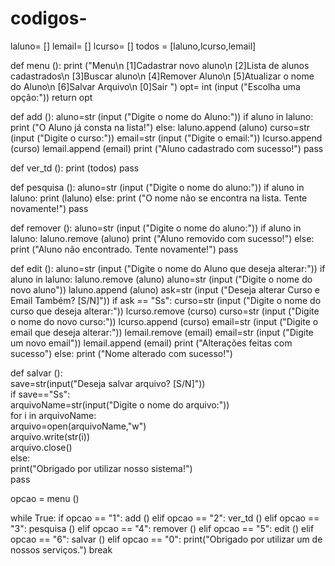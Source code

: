 # codigos-
laluno= [] 
lemail= [] 
lcurso= [] 
todos = [laluno,lcurso,lemail] 
 
def menu (): 
    print ("Menu\n [1]Cadastrar novo aluno\n [2]Lista de alunos cadastrados\n [3]Buscar aluno\n [4]Remover Aluno\n [5]Atualizar o nome do Aluno\n [6]Salvar Arquivo\n [0]Sair ") 
    opt= int (input ("Escolha uma opção:")) 
    return opt 
 
def add (): 
    aluno=str (input ("Digite o nome do Aluno:")) 
    if aluno in laluno: 
        print ("O Aluno já consta na lista!") 
    else: 
        laluno.append (aluno) 
        curso=str (input ("Digite o curso:")) 
        email=str (input ("Digite o email:")) 
        lcurso.append (curso) 
        lemail.append (email) 
        print ("Aluno cadastrado com sucesso!") 
    pass 
 
def ver_td (): 
    print (todos) 
    pass 
 
def pesquisa (): 
    aluno=str (input ("Digite o nome do aluno:")) 
    if aluno in laluno: 
        print (laluno) 
    else: 
        print ("O nome não se encontra na lista. Tente novamente!") 
    pass 
 
def remover (): 
    aluno=str (input ("Digite o nome do aluno:")) 
    if aluno in laluno: 
        laluno.remove (aluno) 
        print ("Aluno removido com sucesso!") 
    else: 
        print ("Aluno não encontrado. Tente novamente!") 
    pass 
 
def edit (): 
    aluno=str (input ("Digite o nome do Aluno que deseja alterar:")) 
    if aluno in laluno: 
        laluno.remove (aluno) 
        aluno=str (input ("Digite o nome do novo aluno")) 
        laluno.append (aluno) 
        ask=str (input ("Deseja alterar Curso e Email Também? [S/N]")) 
        if ask == "Ss": 
            curso=str (input ("Digite o nome do curso que deseja alterar:")) 
            lcurso.remove (curso) 
            curso=str (input ("Digite o nome do novo curso:")) 
            lcurso.append (curso) 
            email=str (input ("Digite o email que deseja alterar:")) 
            lemail.remove (email) 
            email=str (input ("Digite um novo email")) 
            lemail.append (email) 
            print ("Alterações feitas com sucesso") 
        else: 
            print ("Nome alterado com sucesso!") 
             
def salvar ():  
    save=str(input("Deseja salvar arquivo? [S/N]"))  
    if save=="Ss":  
        arquivoName=str(input("Digite o nome do arquivo:"))  
        for i in arquivoName:  
            arquivo=open(arquivoName,"w")  
            arquivo.write(str(i))  
            arquivo.close()  
    else:  
        print("Obrigado por utilizar nosso sistema!")  
pass  
 
opcao = menu ()  
 
while True: 
  if opcao == "1": 
      add () 
  elif opcao == "2": 
      ver_td () 
  elif opcao == "3": 
      pesquisa () 
  elif opcao == "4": 
      remover () 
  elif opcao == "5": 
      edit () 
  elif opcao == "6": 
      salvar () 
  elif opcao == "0": 
      print("Obrigado por utilizar um de nossos serviços.") 
      break
